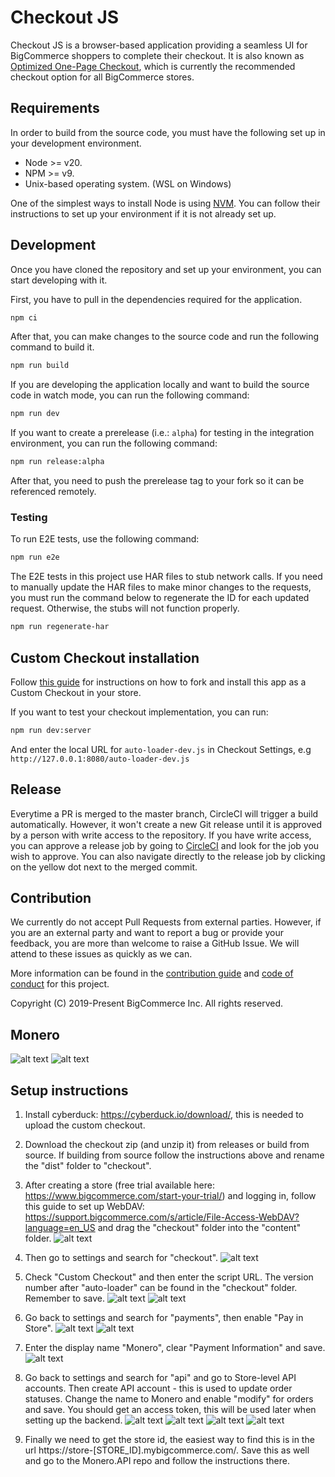 # Checkout JS

Checkout JS is a browser-based application providing a seamless UI for BigCommerce shoppers to complete their checkout. It is also known as [Optimized One-Page Checkout](https://support.bigcommerce.com/s/article/Optimized-Single-Page-Checkout), which is currently the recommended checkout option for all BigCommerce stores.

## Requirements

In order to build from the source code, you must have the following set up in your development environment.

* Node >= v20.
* NPM >= v9.
* Unix-based operating system. (WSL on Windows)

One of the simplest ways to install Node is using [NVM](https://github.com/nvm-sh/nvm#installation-and-update). You can follow their instructions to set up your environment if it is not already set up.

## Development

Once you have cloned the repository and set up your environment, you can start developing with it.

First, you have to pull in the dependencies required for the application.

```sh
npm ci
```

After that, you can make changes to the source code and run the following command to build it.

```sh
npm run build
```

If you are developing the application locally and want to build the source code in watch mode, you can run the following command:

```sh
npm run dev
```

If you want to create a prerelease (i.e.: `alpha`) for testing in the integration environment, you can run the following command:

```sh
npm run release:alpha
```

After that, you need to push the prerelease tag to your fork so it can be referenced remotely.

### Testing

To run E2E tests, use the following command:

```sh
npm run e2e
```

The E2E tests in this project use HAR files to stub network calls. If you need to manually update the HAR files to make minor changes to the requests, you must run the command below to regenerate the ID for each updated request. Otherwise, the stubs will not function properly.

```sh
npm run regenerate-har
```

## Custom Checkout installation

Follow [this guide](https://developer.bigcommerce.com/stencil-docs/customizing-checkout/installing-custom-checkouts) for instructions on how to fork and install this app as a Custom Checkout in your store.

If you want to test your checkout implementation, you can run:
```sh
npm run dev:server
```

And enter the local URL for `auto-loader-dev.js` in Checkout Settings, e.g `http://127.0.0.1:8080/auto-loader-dev.js`

## Release

Everytime a PR is merged to the master branch, CircleCI will trigger a build automatically. However, it won't create a new Git release until it is approved by a person with write access to the repository. If you have write access, you can approve a release job by going to [CircleCI](https://circleci.com/gh/bigcommerce/workflows/checkout-js/tree/master) and look for the job you wish to approve. You can also navigate directly to the release job by clicking on the yellow dot next to the merged commit.


## Contribution

We currently do not accept Pull Requests from external parties. However, if you are an external party and want to report a bug or provide your feedback, you are more than welcome to raise a GitHub Issue. We will attend to these issues as quickly as we can.

More information can be found in the [contribution guide](CONTRIBUTING.md) and [code of conduct](CODE_OF_CONDUCT.md) for this project.


Copyright (C) 2019-Present BigCommerce Inc. All rights reserved.

## Monero

![alt text](https://i.ibb.co/6XDCKH1/2-1.png)
![alt text](https://i.ibb.co/Y7K2srY/1-1.png)


## Setup instructions

1. Install cyberduck: https://cyberduck.io/download/, this is needed to upload the custom checkout.

2. Download the checkout zip (and unzip it) from releases or build from source. If building from source follow the instructions above and rename the "dist" folder to "checkout".

3. After creating a store (free trial available here: https://www.bigcommerce.com/start-your-trial/) and logging in, follow this guide to set up WebDAV: https://support.bigcommerce.com/s/article/File-Access-WebDAV?language=en_US and drag the "checkout" folder into the "content" folder.
![alt text](https://i.ibb.co/4JY3J52/13.png)

4. Then go to settings and search for "checkout".
![alt text](https://i.ibb.co/DGj89Bn/2.png)

5. Check "Custom Checkout" and then enter the script URL. The version number after "auto-loader" can be found in the "checkout" folder. Remember to save.
![alt text](https://i.ibb.co/kyppJHR/3.png)
![alt text](https://i.ibb.co/4K2Lbkc/4.png)

6. Go back to settings and search for "payments", then enable "Pay in Store".
![alt text](https://i.ibb.co/mCghMQM/5.png)
![alt text](https://i.ibb.co/0DPcpbz/6.png)

7. Enter the display name "Monero", clear "Payment Information" and save.
![alt text](https://i.ibb.co/YphVGKJ/7.png)

8. Go back to settings and search for "api" and go to Store-level API accounts. Then create API account - this is used to update order statuses. Change the name to Monero and enable "modify" for orders and save. You should get an access token, this will be used later when setting up the backend.
![alt text](https://i.ibb.co/LthX8B9/9.png)
![alt text](https://i.ibb.co/6JMX6ss/10.png)
![alt text](https://i.ibb.co/JB4ZQgR/11.png)
![alt text](https://i.ibb.co/jZC06Jt/12.png)

9. Finally we need to get the store id, the easiest way to find this is in the url https://store-[STORE_ID].mybigcommerce.com/. Save this as well and go to the Monero.API repo and follow the instructions there.
